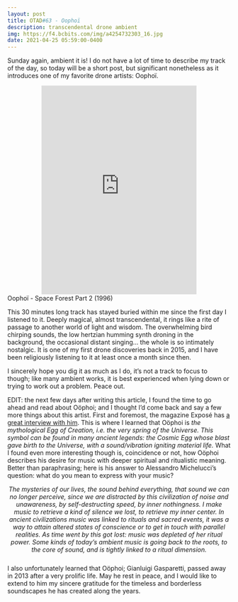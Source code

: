 ```yaml
---
layout: post
title: OTAD#63 - Oophoï
description: transcendental drone ambient
img: https://f4.bcbits.com/img/a4254732303_16.jpg
date: 2021-04-25 05:59:00-0400
---
```



Sunday again, ambient it is! I do not have a lot of time to describe my track of the day, so today will be a short post, but significant nonetheless as it introduces one of my favorite drone artists: Oophoï.

<div style="text-align: center;">
    <iframe style="border: 0; width: 350px; height: 470px;" src="https://bandcamp.com/EmbeddedPlayer/album=1642834127/size=large/bgcol=ffffff/linkcol=0687f5/tracklist=false/track=225506759/transparent=true/" seamless><a href="https://aliodie.bandcamp.com/album/static-soundscapes-three-lights-at-the-end-of-the-world">Static Soundscapes: Three Lights At The End Of The World by Oöphoi</a></iframe>
</div>

<div class="caption">
    Oophoï - Space Forest Part 2 (1996)
</div>

This 30 minutes long track has stayed buried within me since the first day I listened to it. Deeply magical, almost transcendental, it rings like a rite of passage to another world of light and wisdom. The overwhelming bird chirping sounds, the low hertzian humming synth droning in the background, the occasional distant singing… the whole is so intimately nostalgic. It is one of my first drone discoveries back in 2015, and I have been religiously listening to it at least once a month since then.

I sincerely hope you dig it as much as I do, it’s not a track to focus to though; like many ambient works, it is best experienced when lying down or trying to work out a problem. Peace out.

EDIT: the next few days after writing this article, I found the time to go ahead and read about Oöphoi; and I thought I’d come back and say a few more things about this artist. First and foremost, the magazine Exposé has [a great interview with him](http://www.expose.org/index.php/articles/display/the-sounds-of-the-universe-the-ophoi-interview-41.html). This is where I learned that Oöphoi is *the mythological Egg of Creation, i.e. the very spring of the Universe. This symbol can be found in many ancient legends: the Cosmic Egg whose blast gave birth to the Universe, with a sound/vibration igniting material life.* What I found even more interesting though is, coincidence or not, how Oöphoi describes his desire for music with deeper spiritual and ritualistic meaning. Better than paraphrasing; here is his answer to Alessandro Michelucci’s question: what do you mean to express with your music?

<div style="text-align: center; font-style: italic; margin-bottom: 25px">
    The mysteries of our lives, the sound behind everything, that sound we can no longer perceive, since we are distracted by this civilization of noise and unawareness, by self-destructing speed, by inner nothingness. I make music to retrieve a kind of silence we lost, to retrieve my inner center. In ancient civilizations music was linked to rituals and sacred events, it was a way to attain altered states of conscience or to get in touch with parallel realities. As time went by this got lost: music was depleted of her ritual power. Some kinds of today’s ambient music is going back to the roots, to the core of sound, and is tightly linked to a ritual dimension.
</div>

I also unfortunately learned that Oöphoi; Gianluigi Gasparetti, passed away in 2013 after a very prolific life. May he rest in peace, and I would like to extend to him my sincere gratitude for the timeless and borderless soundscapes he has created along the years.
